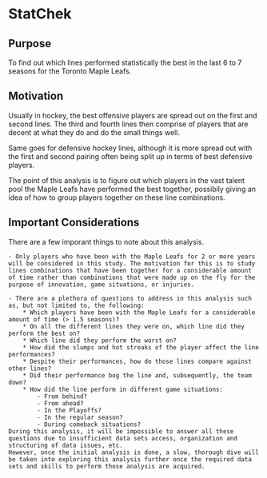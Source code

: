 # StatChek

## Purpose
To find out which lines performed statistically the best in the last 6 to 7 seasons for the Toronto Maple Leafs.

## Motivation
Usually in hockey, the best offensive players are spread out on the first and second lines. The third and fourth lines then comprise of players that are decent at what they do and do the small things well. 

Same goes for defensive hockey lines, although it is more spread out with the first and second pairing often being split up in terms of best defensive players.

The point of this analysis is to figure out which players in the vast talent pool the Maple Leafs have performed the best together, possibily giving an idea of how to group players together on these line combinations.

## Important Considerations

There are a few imporant things to note about this analysis.

    - Only players who have been with the Maple Leafs for 2 or more years will be considered in this study. The motivation for this is to study lines combinations that have been together for a considerable amount of time rather than combinations that were made up on the fly for the purpose of innovation, game situations, or injuries.

    - There are a plethora of questions to address in this analysis such as, but not limited to, the following:
        * Which players have been with the Maple Leafs for a considerable amount of time (> 1.5 seasons)?
        * On all the different lines they were on, which line did they perform the best on? 
        * Which line did they perform the worst on? 
        * How did the slumps and hot streaks of the player affect the line performances?
        * Despite their performances, how do those lines compare against other lines? 
        * Did their performance bog the line and, subsequently, the team down?
        * How did the line perform in different game situations:
            - From behind?
            - From ahead?
            - In the Playoffs?
            - In the regular season?
            - During comeback situations?
    During this analysis, it will be impossible to answer all these questions due to insufficient data sets access, organization and structuring of data issues, etc. 
    However, once the initial analysis is done, a slow, thorough dive will be taken into exploring this analysis further once the required data sets and skills to perform those analysis are acquired.
